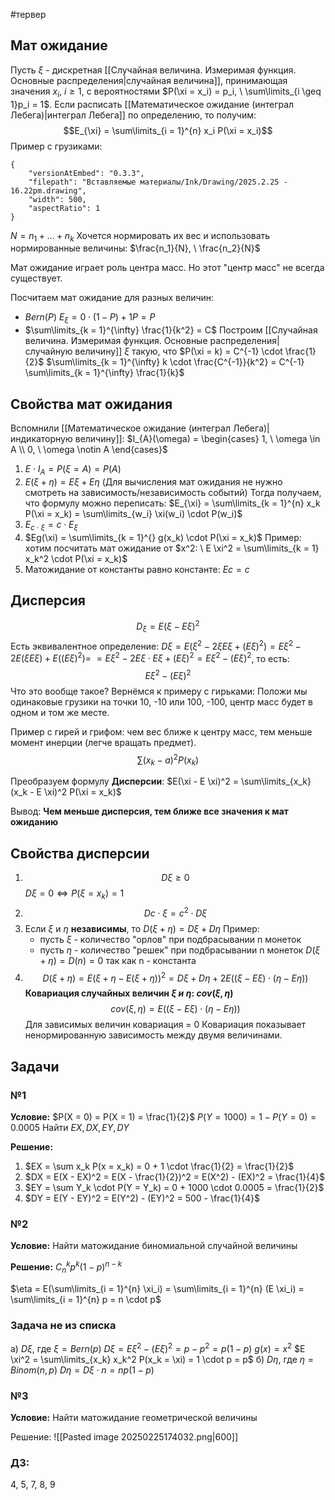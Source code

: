 #тервер 
## Мат ожидание
Пусть $\xi$ - дискретная [[Случайная величина. Измеримая функция. Основные распределения|случайная величина]], принимающая значения $x_i, \ i \geq 1$, с вероятностями $P(\xi = x_i) = p_i, \ \sum\limits_{i \geq 1}p_i = 1$. Если расписать [[Математическое ожидание (интеграл Лебега)|интеграл Лебега]] по определению, то получим:
$$E_{\xi} = \sum\limits_{i = 1}^{n} x_i P(\xi = x_i)$$
Пример с грузиками:

```handdrawn-ink
{
	"versionAtEmbed": "0.3.3",
	"filepath": "Вставляемые материалы/Ink/Drawing/2025.2.25 - 16.22pm.drawing",
	"width": 500,
	"aspectRatio": 1
}
```
$N = n_1 + \dots + n_k$
Хочется нормировать их вес и использовать нормированные величины: $\frac{n_1}{N}, \ \frac{n_2}{N}$

Мат ожидание играет роль центра масс. Но этот "центр масс" не всегда существует.

Посчитаем мат ожидание для разных величин:
- $Bern(P)$
	$E_{\xi} = 0 \cdot (1 - P) + 1 P = P$
- $\sum\limits_{k = 1}^{\infty} \frac{1}{k^2} = C$
	Построим [[Случайная величина. Измеримая функция. Основные распределения|случайную величину]] $\xi$ такую, что $P(\xi = k) = C^{-1} \cdot \frac{1}{2}$
	$\sum\limits_{k = 1}^{\infty} k \cdot \frac{C^{-1}}{k^2} = C^{-1} \sum\limits_{k = 1}^{\infty} \frac{1}{k}$

## Свойства мат ожидания
Вспомнили [[Математическое ожидание (интеграл Лебега)|индикаторную величину]]: $I_{A}(\omega) = \begin{cases} 1, \ \omega \in A \\ 0, \ \omega \notin A \end{cases}$

1. $E \cdot I_A = P(\xi = A) = P(A)$
2. $E(\xi + \eta) = E \xi + E \eta$ (Для вычисления мат ожидания не нужно смотреть на зависимость/независимость событий)
	Тогда получаем, что формулу можно переписать: $E_{\xi} = \sum\limits_{k = 1}^{n} x_k P(\xi = x_k) = \sum\limits_{w_i} \xi(w_i) \cdot P(w_i)$
3. $E_{c \cdot \xi} = c \cdot E_{\xi}$
4. $Eg(\xi) = \sum\limits_{k = 1}^{} g(x_k) \cdot P(\xi = x_k)$
	Пример: хотим посчитать мат ожидание от $x^2: \ E \xi^2 = \sum\limits_{k = 1} x_k^2 \cdot P(\xi = x_k)$
5. Матожидание от константы равно константе: $Ec = c$

## Дисперсия
$$D_{\xi} = E(\xi - E \xi)^2$$
Есть эквивалентное определение: 
$D \xi = E(\xi^2 - 2 \xi E \xi + (E \xi)^2) = E \xi^2 - 2 E(\xi E \xi) + E((E \xi)^2) =$
$= E \xi^2 - 2 E\xi \cdot E \xi + (E \xi)^2 = E \xi^2 - (E \xi)^2$, то есть:
$$E \xi^2 - (E \xi)^2$$
Что это вообще такое? Вернёмся к примеру с гирьками:
Положи мы одинаковые грузики на точки 10, -10 или 100, -100, центр масс будет в одном и том же месте.

Пример с гирей и грифом: чем вес ближе к центру масс, тем меньше момент инерции (легче вращать предмет).
$$\sum(x_k - a)^2 P(x_k)$$

Преобразуем формулу **Дисперсии**:
$E(\xi - E \xi)^2 = \sum\limits_{x_k} (x_k - E \xi)^2 P(\xi = x_k)$

Вывод: **Чем меньше дисперсия, тем ближе все значения к мат ожиданию**

## Свойства дисперсии
1. $$D \xi \geq 0$$
	$D\xi = 0 \iff P(\xi = x_k) = 1$
2. $$D c \cdot \xi = c^2 \cdot D \xi$$
3. Если $\xi$ и $\eta$ **независимы**, то $D(\xi + \eta) = D\xi + D\eta$
	Пример: 
	- пусть $\xi$ - количество "орлов" при подбрасывании n монеток
	- пусть $\eta$ - количество "решек" при подбрасывании n монеток
	$D(\xi + \eta) = D(n) = 0$ так как n - константа
4. $$D(\xi + \eta) = E(\xi + \eta - E(\xi + \eta))^2 = D \xi + D \eta + 2 E((\xi - E \xi) \cdot (\eta - E \eta))$$
	**Ковариация случайных величин $\xi \ и \ \eta: \ cov(\xi, \eta)$**
	$$cov(\xi, \eta) = E((\xi - E \xi) \cdot (\eta - E \eta))$$
	Для зависимых величин ковариация = 0
	Ковариация показывает ненормированную зависимость между двумя величинами.

## Задачи
### №1
**Условие:**
$P(X = 0) = P(X = 1) = \frac{1}{2}$
$P(Y = 1000) = 1 - P(Y = 0) = 0.0005$
Найти $EX, DX, EY, DY$

**Решение:**
1. $EX = \sum x_k P(x = x_k) = 0 + 1 \cdot \frac{1}{2} = \frac{1}{2}$
2. $DX = E(X - EX)^2 = E(X - \frac{1}{2})^2 = E(X^2) - (EX)^2 = \frac{1}{4}$
3. $EY = \sum Y_k \cdot P(Y = Y_k) = 0 + 1000 \cdot 0.0005 = \frac{1}{2}$
4. $DY = E(Y - EY)^2 = E(Y^2) - (EY)^2 = 500 - \frac{1}{4}$

### №2
**Условие:**
Найти матожидание биномиальной случайной величины

**Решение:**
$C_n^k p^k(1 - p)^{n - k}$

$\eta = E(\sum\limits_{i = 1}^{n} \xi_i) = \sum\limits_{i = 1}^{n} (E \xi_i) = \sum\limits_{i = 1}^{n} p = n \cdot p$

### Задача не из списка
а) $D \xi$, где $\xi = Bern(p)$
	$D \xi = E \xi^2 - (E \xi)^2 = p - p^2 = p(1 - p)$
	$g(x) = x^2$
	$E \xi^2 = \sum\limits_{x_k} x_k^2 P(x_k = \xi) = 1 \cdot p = p$
б) $D \eta$, где $\eta = Binom(n, p)$
	$D \eta = D \xi \cdot n = np(1 - p)$

### №3
**Условие:**
Найти матожидание геометрической величины

Решение:
![[Pasted image 20250225174032.png|600]]

### ДЗ:
4, 5, 7, 8, 9